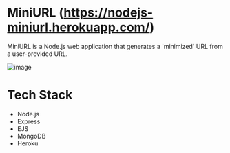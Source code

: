 # MiniURL (https://nodejs-miniurl.herokuapp.com/)

MiniURL is a Node.js web application that generates a 'minimized' URL from a user-provided URL.

![image](https://user-images.githubusercontent.com/65054550/190036174-c5fc7a5d-a573-406e-abb7-c0c9a68e81c7.png)

# Tech Stack
- Node.js
- Express
- EJS
- MongoDB
- Heroku
